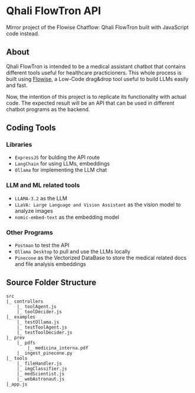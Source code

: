 # Qhali FlowTron API

Mirror project of the Flowise Chatflow: Qhali FlowTron built with JavaScript code instead.

## About
Qhali FlowTron is intended to be a medical assistant chatbot that contains different tools useful for healthcare practicioners. 
This whole process is built using [Flowise](https://flowiseai.com/), a Low-Code drag&drop tool useful to build LLMs easily and fast.


Now, the intention of this project is to replicate its functionality with actual code. The expected result will be an API that can be used in different chatbot programs as the backend.

## Coding Tools

### Libraries
- `ExpressJS` for bulding the API route
- `LangChain` for using LLMs, embeddings
- `Ollama` for implementing the LLM chat

### LLM and ML related tools
- `LLAMA-3.2` as the LLM
- `LLaVA: Large Language and Vision Assistant` as the vision model to analyze images
- `nomic-embed-text` as the embedding model


### Other Programs
- `Postman` to test the API
- `Ollama Desktop` to pull and use the LLMs locally
- `Pinecone` as the Vectorized DataBase to store the medical related docs and file analysis embeddings

## Source Folder Structure

    src
    |_ controllers
        |_ toolAgent.js
        |_ toolDecider.js
    |_ examples
        |_ testOllama.js
        |_ testToolAgent.js
        |_ testToolDecider.js
    |_ prev
        |_ pdfs
            |_ medicina_interna.pdf
        |_ ingest_pinecone.py
    |_ tools
        |_ fileHandler.js
        |_ imgClassifier.js
        |_ medScientist.js
        |_ webAstronaut.js
    |_app.js